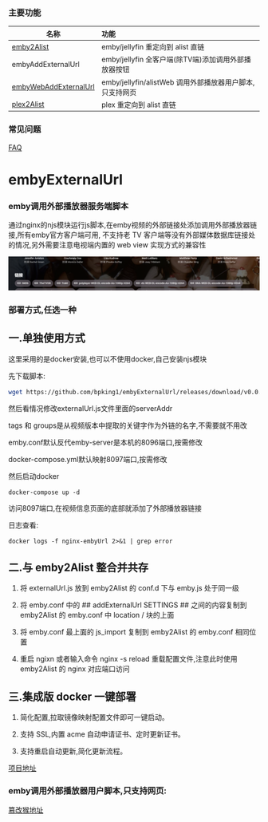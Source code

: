 ### 主要功能
| 名称 | 功能 |
| - | :- |
| [emby2Alist](./emby2Alist/README.md) | emby/jellyfin 重定向到 alist 直链 |
| embyAddExternalUrl | emby/jellyfin 全客户端(除TV端)添加调用外部播放器按钮 |
| [embyWebAddExternalUrl](./embyWebAddExternalUrl/README.md) | emby/jellyfin/alistWeb 调用外部播放器用户脚本,只支持网页 |
| [plex2Alist](./plex2Alist/README.md) | plex 重定向到 alist 直链 |

### 常见问题
[FAQ](./FAQ.md)

# embyExternalUrl

### emby调用外部播放器服务端脚本

通过nginx的njs模块运行js脚本,在emby视频的外部链接处添加调用外部播放器链接,所有emby官方客户端可用,
不支持老 TV 客户端等没有外部媒体数据库链接处的情况,另外需要注意电视端内置的 web view 实现方式的兼容性

![](https://raw.githubusercontent.com/bpking1/pics/main/img/Screenshot%202023-02-06%20191721.png)


### 部署方式,任选一种

## 一.单独使用方式

这里采用的是docker安装,也可以不使用docker,自己安装njs模块

先下载脚本:
```bash
wget https://github.com/bpking1/embyExternalUrl/releases/download/v0.0.1/addExternalUrl.tar.gz && mkdir -p ~/embyExternalUrl && tar -xzvf ./addExternalUrl.tar.gz -C ~/embyExternalUrl && cd ~/embyExternalUrl
```

然后看情况修改externalUrl.js文件里面的serverAddr

tags 和 groups是从视频版本中提取的关键字作为外链的名字,不需要就不用改

emby.conf默认反代emby-server是本机的8096端口,按需修改

docker-compose.yml默认映射8097端口,按需修改

然后启动docker
```
docker-compose up -d
```
访问8097端口,在视频信息页面的底部就添加了外部播放器链接

日志查看:
```
docker logs -f nginx-embyUrl 2>&1 | grep error
```

## 二.与 emby2Alist 整合并共存

1. 将 externalUrl.js 放到 emby2Alist 的 conf.d 下与 emby.js 处于同一级

2. 将 emby.conf 中的 ## addExternalUrl SETTINGS ## 之间的内容复制到 emby2Alist 的 emby.conf 中 location / 块的上面

3. 将 emby.conf 最上面的 js_import 复制到 emby2Alist 的 emby.conf 相同位置

4. 重启 ngixn 或者输入命令 nginx -s reload 重载配置文件,注意此时使用 emby2Alist 的 nginx 对应端口访问

## 三.集成版 docker 一键部署

1. 简化配置,拉取镜像映射配置文件即可一键启动。 

2. 支持 SSL,内置 acme 自动申请证书、定时更新证书。

3. 支持重启自动更新,简化更新流程。

[项目地址](https://github.com/thsrite/MediaLinker?tab=readme-ov-file)

### emby调用外部播放器用户脚本,只支持网页:

[篡改猴地址](https://greasyfork.org/zh-CN/scripts/514529)
